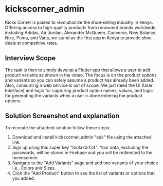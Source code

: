# kickscorner_admin

Kicks Corner is poised to revolutionize the shoe-selling industry in Kenya. Offering access to high-quality products from renowned brands worldwide, including Adidas, Air Jordan, Alexander McQueen, Converse, New Balance, Nike, Puma, and Vans, we stand as the first app in Kenya to provide shoe deals at competitive rates.

## Interview Scope

The task is then to simply develop a Flutter app that allows a user to add product variants as shown in the video. The focus is on the product options and variants so you can safely assume a product has already been added. Also, consuming a web service is out of scope. We just need the UI (User Interface) and logic for capturing product option names, values, and logic for generating the variants when a user is done entering the product options.

## Solution Screenshot and explanation

To recreate the attached solution follow these steps: 
1. Download and install kickscorner_admin "apk" file using the attached link.
2. Sign up using this super key "Sn3ak3r!24". Your data, excluding the passwords, will be stored in Firebase and you will be redirected to the homescreen. 
3. Navigate to the "Add Variants" page and add two variants of your choice i.e., Colors and Sizes.
4. Click the "Add Product" button to see the list of variants or options that you added. 
